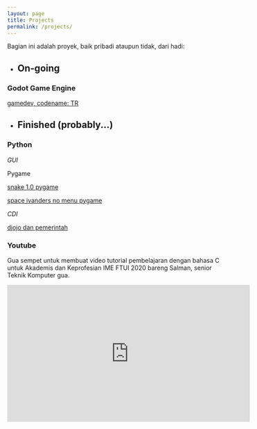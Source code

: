 ```yaml
---
layout: page
title: Projects
permalink: /projects/
---
```

Bagian ini adalah proyek, baik pribadi ataupun tidak, dari hadi:

* ## On-going

### Godot Game Engine
[gamedev, codename: TR](https://idahdam.github.io/code-tr)

* ## Finished (probably...)


### Python

*GUI* 

Pygame

[snake 1.0 pygame](https://github.com/idahdam/snake-game-py)

[space ivanders no menu pygame](https://github.com/idahdam/spaceivanders-no-menu)

*CDI*

[djojo dan pemerintah](https://github.com/idahdam/djojo-pemerintah-cdi)

### Youtube

Gua sempet untuk membuat video tutorial pembelajaran dengan bahasa C untuk Akademis dan Keprofesian IME FTUI 2020 bareng Salman, senior Teknik Komputer gua. 

<iframe width="560" height="315" src="https://www.youtube.com/embed/videoseries?list=PLOZZEH47qZjhpuiDByE-e2Napmg9d8MfB" frameborder="0" allow="accelerometer; autoplay; encrypted-media; gyroscope; picture-in-picture" allowfullscreen></iframe>



